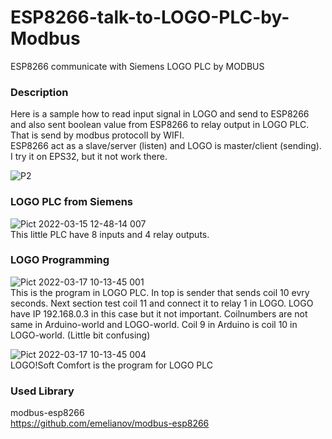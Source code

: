 # ESP8266-talk-to-LOGO-PLC-by-Modbus
ESP8266 communicate with Siemens LOGO PLC by MODBUS 
  
 ### Description  
 Here is a sample how to read input signal in LOGO and send to ESP8266 and also sent boolean value from ESP8266 to relay output in LOGO PLC. That is send by modbus protocoll by WIFI.  
  ESP8266 act as a slave/server (listen) and LOGO is master/client (sending). I try it on EPS32, but it not work there.
  
  ![P2](https://user-images.githubusercontent.com/33222123/158785202-bf5052ea-0f37-49c7-bac1-4345cc040581.png)  

    
  ### LOGO PLC from Siemens  
  ![Pict 2022-03-15 12-48-14 007](https://user-images.githubusercontent.com/33222123/158779894-762ebea4-df29-4cb7-b21e-b003c357471c.jpg)  
This little PLC have 8 inputs and 4 relay outputs.  
    
### LOGO Programming  
![Pict 2022-03-17 10-13-45 001](https://user-images.githubusercontent.com/33222123/158780216-3f94da20-7d3e-4242-a830-c63c51adb4f1.jpg)  
This is the program in LOGO PLC. In top is sender that sends coil 10 evry seconds. Next section test coil 11 and connect it to relay 1 in LOGO.
LOGO have IP 192.168.0.3 in this case but it not important. Coilnumbers are not same in Arduino-world and LOGO-world. Coil 9 in Arduino is coil 10 in LOGO-world. (Little bit confusing)  

![Pict 2022-03-17 10-13-45 004](https://user-images.githubusercontent.com/33222123/158785687-c8f41781-ab36-4a94-8fc2-a26f8471da5d.jpg)  
LOGO!Soft Comfort is the program for LOGO PLC  


### Used Library  


modbus-esp8266  
https://github.com/emelianov/modbus-esp8266  
